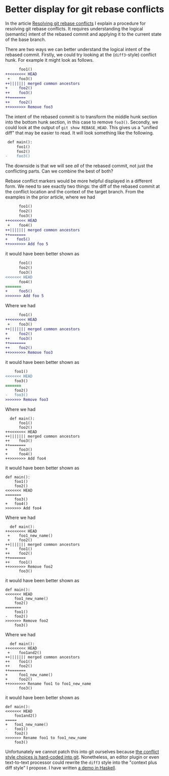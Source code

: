 # Better display for git rebase conflicts

In the article [Resolving git rebase
conflicts](../git-rebase-conflicts/) I explain a procedure for
resolving git rebase conflicts.  It requires understanding the logical
(semantic) intent of the rebased commit and applying it to the
current state of the base branch.

There are two ways we can better understand the logical intent of the
rebased commit.  Firstly, we could try looking at the (`diff3`-style)
conflict hunk.  For example it might look as follows.

```diff
      foo1()
++<<<<<<< HEAD
 +    foo3()
++||||||| merged common ancestors
+     foo2()
++    foo3()
++=======
++    foo2()
++>>>>>>> Remove foo3
```

The intent of the rebased commit is to transform the middle hunk
section into the bottom hunk section, in this case to remove `foo3()`.
Secondly, we could look at the output of `git show REBASE_HEAD`.  This
gives us a "unified diff" that may be easier to read.  It will look
something like the following.

```diff
 def main():
     foo1()
     foo2()
-    foo3()
```

The downside is that we will see *all* of the rebased commit, not just
the conflicting parts.  Can we combine the best of both?


Rebase conflict markers would be more helpful displayed in a different
form.  We need to see exactly two things: the diff of the rebased
commit at the conflict location and the context of the target branch.
From the examples in the prior article, where we had

```diff
      foo1()
      foo2()
      foo3()
++<<<<<<< HEAD
 +    foo4()
++||||||| merged common ancestors
++=======
+    foo5()
++>>>>>>> Add foo 5
```

it would have been better shown as

```diff
      foo1()
      foo2()
      foo3()
<<<<<<< HEAD
      foo4()
=======
+     foo5()
>>>>>>> Add foo 5
```

Where we had

```diff
      foo1()
++<<<<<<< HEAD
 +    foo3()
++||||||| merged common ancestors
+     foo2()
++    foo3()
++=======
++    foo2()
++>>>>>>> Remove foo3
```

it would have been better shown as

```diff
    foo1()
<<<<<<< HEAD
    foo3()
=======
    foo2()
-   foo3()
>>>>>>> Remove foo3
```

Where we had

```
  def main():
      foo1()
      foo2()
++<<<<<<< HEAD
++||||||| merged common ancestors
++    foo3()
++=======
+     foo3()
+     foo4()
++>>>>>>> Add foo4
```

it would have been better shown as

```
def main():
    foo1()
    foo2()
<<<<<<< HEAD
=======
    foo3()
+   foo4()
>>>>>>> Add foo4
```

Where we had

```
  def main():
++<<<<<<< HEAD
 +    foo1_new_name()
 +    foo2()
++||||||| merged common ancestors
+     foo1()
++    foo2()
++=======
++    foo1()
++>>>>>>> Remove foo2
      foo3()
```

it would have been better shown as

```
def main():
<<<<<<< HEAD
    foo1_new_name()
    foo2()
=======
    foo1()
-   foo2()
>>>>>>> Remove foo2
    foo3()
```

Where we had

```
  def main():
++<<<<<<< HEAD
 +    foo1and2()
++||||||| merged common ancestors
++    foo1()
++    foo2()
++=======
+     foo1_new_name()
+     foo2()
++>>>>>>> Rename foo1 to foo1_new_name
      foo3()
```

it would have been better shown as

```
def main():
<<<<<<< HEAD
    foo1and2()
=====
+   foo1_new_name()
-   foo1()
    foo2()
>>>>>>> Rename foo1 to foo1_new_name
    foo3()
```

Unfortunately we cannot patch this into git ourselves because [the
conflict style choices is hard-coded into
git](https://stackoverflow.com/a/50726972/997606).  Nonetheless, an
editor plugin or even text-to-text processor could rewrite the `diff3`
style into the "context plus diff style" I propose.  I have written [a
demo in
Haskell](https://github.com/tomjaguarpaw/ad/blob/master/hunk.hs).



